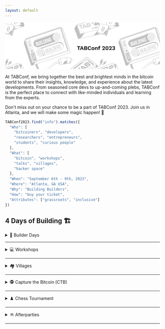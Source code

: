```yaml
---
layout: default
---
```


<a><img src="assets/img/hero.png"></a>

At TABConf, we bring together the best and brightest minds in the bitcoin world to share their insights, knowledge, and experience about the latest developments. From seasoned core devs to up-and-coming plebs, TABConf is the perfect place to connect with like-minded individuals and learning from the experts.

Don't miss out on your chance to be a part of TABConf 2023. Join us in Atlanta, and we will make some magic happen! 🤘

```javascript
TABConf2023.find("info").matches({
  "Who": [
    "bitcoiners", "developers",
    "researchers", "entrepreneurs", 
    "students", "curious people"
  ],
  "What": [
    "bitcoin", "workshops",
    "talks", "villages",
    "hacker space"
  ],
  "When": "September 6th - 9th, 2023",
  "Where": "Atlanta, GA USA",
  "Why": "Building Builders",
  "How": "buy your ticket",
  "Attributes": ["grassroots", "inclusive"]
})
```

## 4 Days of Building 🏗️


<details>
<summary>🔨 Builder Days</summary>
Builder's Day is an opportunity to learn how to contribute to open-source projects in the Bitcoin. If you're interested in becoming a developer in the bitcoin industry, this day is not to be missed.
</details>

*** 

<details>
<summary>💻 Workshops</summary>
Workshops at TABConf are developer-focused and offer the chance to learn from experts in the field.
</details>

*** 

<details>
<summary>🏘️ Villages</summary>
The conference will also feature villages: the Bitdevs Socratic village, PlebDev Village, and the Shadowy Super Coders & Gamers Village.
</details>

*** 

<details>
<summary>🕵️ Capture the Bitcoin (CTB)</summary>
The TABConf CTB scavenger hunt will test your knowledge of Bitcoin as you compete to be the first to steal real Bitcoin!
</details>

*** 

<details>
<summary>♟️ Chess Tournament</summary>
The chess tournament has a 100k sats buy-in and is a single-round elimination for winners.
</details>

*** 

<details>
<summary>🪅 Afterparties</summary>
Afterparties sponsored by ZEBEDEEE in the Shadowy Super Coders & Gamers Village and are always open to all attendees. Don't miss out on the fun!
</details>

*** 

